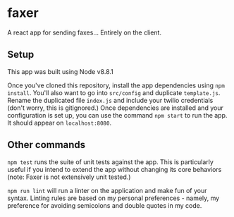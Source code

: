 # faxer
A react app for sending faxes... Entirely on the client.

## Setup
This app was built using Node v8.8.1

Once you've cloned this repository, install the app dependencies using `npm install`. You'll also want to go into `src/config` and duplicate `template.js`. Rename the duplicated file `index.js` and include your twilio credentials (don't worry, this is gitignored.) Once dependencies are installed and your configuration is set up, you can use the command `npm start` to run the app. It should appear on `localhost:8080`.

## Other commands

`npm test` runs the suite of unit tests against the app. This is particularly useful if you intend to extend the app without changing its core behaviors (note: Faxer is not extensively unit tested.)

`npm run lint` will run a linter on the application and make fun of your syntax. Linting rules are based on my personal preferences - namely, my preference for avoiding semicolons and double quotes in my code.
